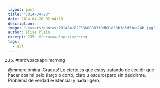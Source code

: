 ```yaml
---
layout: post
title: "2014-04-28"
date: 2014-04-28 02:04:18
description: 
image: "/assets/photos/201404/8295860888310db91d28bfd5d31ea74b.jpg"
author: Elise Plain
excerpt: 235. #throwbackaprilmorning
tags: 
  - all
---
```


235. #throwbackaprilmorning
<p></p>
<p>@mmercromina ¡Gracias! Lo cierto es que estoy tratando de decidir qué hacer con mi pelo (largo o corto, claro u oscuro) pero sin decidirme. Problema de verdad existencial y nada ligero.</p>